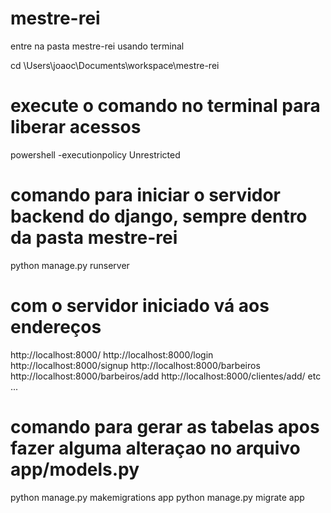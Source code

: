# mestre-rei
entre na pasta mestre-rei usando terminal

cd \Users\joaoc\Documents\workspace\mestre-rei

# execute o comando no terminal para liberar acessos
powershell -executionpolicy Unrestricted


# comando para iniciar o servidor backend do django, sempre dentro da pasta mestre-rei
python manage.py runserver

# com o servidor iniciado vá aos endereços
http://localhost:8000/
http://localhost:8000/login
http://localhost:8000/signup
http://localhost:8000/barbeiros
http://localhost:8000/barbeiros/add
http://localhost:8000/clientes/add/
etc ...

# comando para gerar as tabelas apos fazer alguma alteraçao no arquivo app/models.py
python manage.py makemigrations app
python manage.py migrate app